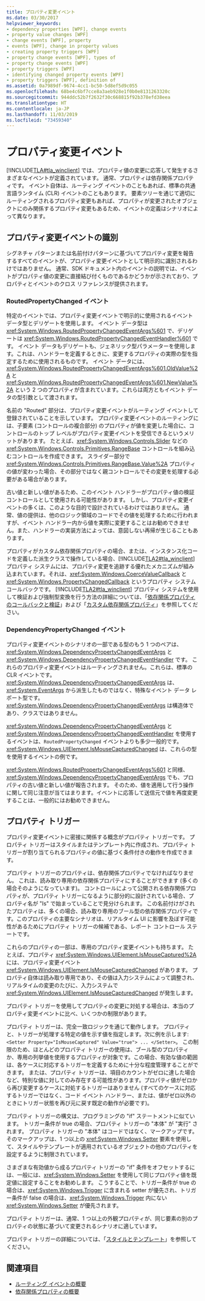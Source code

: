 ```yaml
---
title: プロパティ変更イベント
ms.date: 03/30/2017
helpviewer_keywords:
- dependency properties [WPF], change events
- property value changes [WPF]
- change events [WPF], property
- events [WPF], change in property values
- creating property triggers [WPF]
- property change events [WPF], types of
- property change events [WPF]
- property triggers [WPF]
- identifying changed property events [WPF]
- property triggers [WPF], definition of
ms.assetid: 0a7989df-9674-4cc1-bc50-5d8ef5d9c055
ms.openlocfilehash: 68be4c6bf7cce8a3aeb928e1f0b0e8131263320c
ms.sourcegitcommit: 944ddc52b7f2632f30c668815f92b378efd38eea
ms.translationtype: HT
ms.contentlocale: ja-JP
ms.lasthandoff: 11/03/2019
ms.locfileid: "73459340"
---
```

# <a name="property-change-events"></a>プロパティ変更イベント
[!INCLUDE[TLA#tla_winclient](../../../../includes/tlasharptla-winclient-md.md)] では、プロパティ値の変更に応答して発生するさまざまなイベントが定義されています。 通常、プロパティは依存関係プロパティです。 イベント自体は、ルーティング イベントのこともあれば、標準の共通言語ランタイム (CLR) イベントのこともあります。 要素ツリーを通じて適切にルーティングされるプロパティ変更もあれば、プロパティが変更されたオブジェクトにのみ関係するプロパティ変更もあるため、イベントの定義はシナリオによって異なります。  
  
## <a name="identifying-a-property-change-event"></a>プロパティ変更イベントの識別  
 シグネチャ パターンまたは名前付けパターンに基づいてプロパティ変更を報告するすべてのイベントが、プロパティ変更イベントとして明示的に識別されるわけではありません。 通常、SDK ドキュメント内のイベントの説明では、イベントがプロパティ値の変更に直接結び付くものであるかどうかが示されており、プロパティとイベントのクロス リファレンスが提供されます。  
  
### <a name="routedpropertychanged-events"></a>RoutedPropertyChanged イベント  
 特定のイベントでは、プロパティ変更イベントで明示的に使用されるイベント データ型とデリゲートを使用します。 イベント データ型は <xref:System.Windows.RoutedPropertyChangedEventArgs%601> で、デリゲートは <xref:System.Windows.RoutedPropertyChangedEventHandler%601> です。 イベント データもデリゲートも、ジェネリック型パラメーターを使用します。これは、ハンドラーを定義するときに、変更するプロパティの実際の型を指定するために使用されるものです。 イベント データには、<xref:System.Windows.RoutedPropertyChangedEventArgs%601.OldValue%2A> と <xref:System.Windows.RoutedPropertyChangedEventArgs%601.NewValue%2A> という 2 つのプロパティが含まれています。これらは両方ともイベント データの型引数として渡されます。  
  
 名前の "Routed" 部分は、プロパティ変更イベントがルーティング イベントして登録されていることを示しています。 プロパティ変更イベントのルーティングには、子要素 (コントロールの複合部分) のプロパティが値を変更した場合に、コントロールのトップ レベルがプロパティ変更イベントを受信できるというメリットがあります。 たとえば、<xref:System.Windows.Controls.Slider> などの <xref:System.Windows.Controls.Primitives.RangeBase> コントロールを組み込むコントロールを作成できます。 スライダー部分で <xref:System.Windows.Controls.Primitives.RangeBase.Value%2A> プロパティの値が変わった場合、その部分ではなく親コントロールでその変更を処理する必要がある場合があります。  
  
 古い値と新しい値があるため、このイベント ハンドラーがプロパティ値の検証コントロールとして使用される可能性があります。 しかし、プロパティ変更イベントの多くは、このような目的で設計されているわけではありません。 通常、値の提供は、他のロジック領域のコードでその値を処理するために行われますが、イベント ハンドラー内から値を実際に変更することはお勧めできません。また、ハンドラーの実装方法によっては、意図しない再帰が生じることもあります。  
  
 プロパティがカスタム依存関係プロパティの場合、または、インスタンス化コードを定義した派生クラスで操作している場合、[!INCLUDE[TLA2#tla_winclient](../../../../includes/tla2sharptla-winclient-md.md)] プロパティ システムには、プロパティ変更を追跡する優れたメカニズムが組み込まれています。それは、<xref:System.Windows.CoerceValueCallback> と <xref:System.Windows.PropertyChangedCallback> というプロパティ システム コールバックです。 [!INCLUDE[TLA2#tla_winclient](../../../../includes/tla2sharptla-winclient-md.md)] プロパティ システムを使用して検証および強制型変換を行う方法の詳細については、「[依存関係プロパティのコールバックと検証](dependency-property-callbacks-and-validation.md)」および「[カスタム依存関係プロパティ](custom-dependency-properties.md)」を参照してください。  
  
### <a name="dependencypropertychanged-events"></a>DependencyPropertyChanged イベント  
 プロパティ変更イベントのシナリオの一部である型のもう 1 つのペアは、<xref:System.Windows.DependencyPropertyChangedEventArgs> と <xref:System.Windows.DependencyPropertyChangedEventHandler> です。 これらのプロパティ変更イベントはルーティングされません。これらは、標準の CLR イベントです。 <xref:System.Windows.DependencyPropertyChangedEventArgs> は、<xref:System.EventArgs> から派生したものではなく、特殊なイベント データ レポート型です。<xref:System.Windows.DependencyPropertyChangedEventArgs> は構造体であり、クラスではありません。  
  
 <xref:System.Windows.DependencyPropertyChangedEventArgs> と <xref:System.Windows.DependencyPropertyChangedEventHandler> を使用するイベントは、`RoutedPropertyChanged` イベントよりも多少一般的です。 <xref:System.Windows.UIElement.IsMouseCapturedChanged> は、これらの型を使用するイベントの例です。  
  
 <xref:System.Windows.RoutedPropertyChangedEventArgs%601> と同様、<xref:System.Windows.DependencyPropertyChangedEventArgs> でも、プロパティの古い値と新しい値が報告されます。 そのため、値を適用して行う操作に関して同じ注意が当てはまります。イベントに応答して送信元で値を再度変更することは、一般的にはお勧めできません。  
  
## <a name="property-triggers"></a>プロパティ トリガー  
 プロパティ変更イベントに密接に関係する概念がプロパティ トリガーです。 プロパティ トリガーはスタイルまたはテンプレート内に作成され、プロパティ トリガーが割り当てられるプロパティの値に基づく条件付きの動作を作成できます。  
  
 プロパティ トリガーのプロパティは、依存関係プロパティでなければなりません。 これは、読み取り専用の依存関係プロパティにすることができます (多くの場合そのようになっています)。 コントロールによって公開される依存関係プロパティが、プロパティ トリガーになるように部分的に設計されている場合、プロパティ名が "Is" で始まっていることで見分けられます。 この名前付けがされたプロパティは、多くの場合、読み取り専用のブール型の依存関係プロパティです。このプロパティの主要なシナリオは、リアルタイム UI に影響を及ぼす可能性があるためにプロパティ トリガーの候補である、レポート コントロール ステートです。  
  
 これらのプロパティの一部は、専用のプロパティ変更イベントも持ちます。 たとえば、プロパティ <xref:System.Windows.UIElement.IsMouseCaptured%2A> には、プロパティ変更イベント <xref:System.Windows.UIElement.IsMouseCapturedChanged> があります。 プロパティ自体は読み取り専用であり、その値は入力システムによって調整され、リアルタイムの変更のたびに、入力システムで <xref:System.Windows.UIElement.IsMouseCapturedChanged> が発生します。  
  
 プロパティ トリガーを使用してプロパティの変更に対処する場合は、本当のプロパティ変更イベントに比べ、いくつかの制限があります。  
  
 プロパティ トリガーは、完全一致ロジックを通じて動作します。 プロパティと、トリガーが処理する特定の値を示す値を指定します。次に例を示します: `<Setter Property="IsMouseCaptured" Value="true"> ... </Setter>`。 この制限のため、ほとんどのプロパティ トリガーの使用は、ブール型のプロパティか、専用の列挙値を使用するプロパティが対象です。この場合、有効な値の範囲は、各ケースに対応するトリガーを定義するために十分な程度管理することができます。 または、プロパティ トリガーは、項目のカウントがゼロに達した場合など、特別な値に対してのみ存在する可能性があります。プロパティ値がゼロから再び変更するケースに対処するトリガーはありません (すべてのケースに対応するトリガーではなく、コード イベント ハンドラー、または、値がゼロ以外のときにトリガー状態を再び元に戻す既定の動作が必要です)。  
  
 プロパティ トリガーの構文は、プログラミングの "if" ステートメントに似ています。 トリガー条件が true の場合、プロパティ トリガーの "本体" が "実行" されます。 プロパティ トリガーの "本体" はコードではなく、マークアップです。 そのマークアップは、1 つ以上の <xref:System.Windows.Setter> 要素を使用して、スタイルやテンプレートが適用されているオブジェクトの他のプロパティを設定するように制限されています。  
  
 さまざまな有効値から成るプロパティ トリガーの "if" 条件をオフセットするには、一般には、<xref:System.Windows.Setter> を使用して同じプロパティ値を既定値に設定することをお勧めします。 こうすることで、トリガー条件が true の場合は、<xref:System.Windows.Trigger> に含まれる setter が優先され、トリガー条件が false の場合は、<xref:System.Windows.Trigger> 内にない <xref:System.Windows.Setter> が優先されます。  
  
 プロパティ トリガーは、通常、1 つ以上の外観プロパティが、同じ要素の別のプロパティの状態に基づいて変更されるシナリオに適しています。  
  
 プロパティ トリガーの詳細については、「[スタイルとテンプレート](../../../desktop-wpf/fundamentals/styles-templates-overview.md)」を参照してください。  
  
## <a name="see-also"></a>関連項目

- [ルーティング イベントの概要](routed-events-overview.md)
- [依存関係プロパティの概要](dependency-properties-overview.md)
